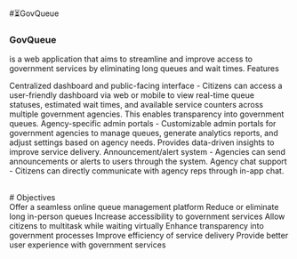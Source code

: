 #⏳GovQueue
<br>

<h3 align="left">GovQueue</h3> is a web application that aims to streamline and improve access to government services by eliminating long queues and wait times.
Features
<br>

<p align="left">
    Centralized dashboard and public-facing interface - Citizens can access a user-friendly dashboard via web or mobile to view real-time queue statuses, estimated wait times, and available service counters across multiple government agencies. This enables transparency into government queues.
    Agency-specific admin portals - Customizable admin portals for government agencies to manage queues, generate analytics reports, and adjust settings based on agency needs. Provides data-driven insights to improve service delivery.
    Announcement/alert system - Agencies can send announcements or alerts to users through the system.
    Agency chat support - Citizens can directly communicate with agency reps through in-app chat.
</p>
<br>
# Objectives
<br>
    Offer a seamless online queue management platform
    Reduce or eliminate long in-person queues
    Increase accessibility to government services
    Allow citizens to multitask while waiting virtually
    Enhance transparency into government processes
    Improve efficiency of service delivery
    Provide better user experience with government services
